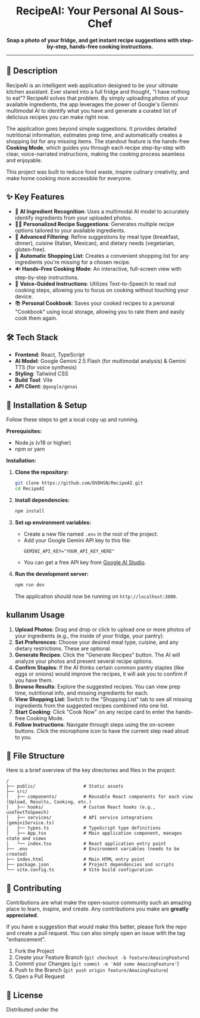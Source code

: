 <div align="center">
  <h1>RecipeAI: Your Personal AI Sous-Chef</h1>
  <p>
    <strong>Snap a photo of your fridge, and get instant recipe suggestions with step-by-step, hands-free cooking instructions.</strong>
  </p>
</div>

---

## 📖 Description

RecipeAI is an intelligent web application designed to be your ultimate kitchen assistant. Ever stared into a full fridge and thought, "I have nothing to eat"? RecipeAI solves that problem. By simply uploading photos of your available ingredients, the app leverages the power of Google's Gemini multimodal AI to identify what you have and generate a curated list of delicious recipes you can make right now.

The application goes beyond simple suggestions. It provides detailed nutritional information, estimates prep time, and automatically creates a shopping list for any missing items. The standout feature is the hands-free **Cooking Mode**, which guides you through each recipe step-by-step with clear, voice-narrated instructions, making the cooking process seamless and enjoyable.

This project was built to reduce food waste, inspire culinary creativity, and make home cooking more accessible for everyone.

## ✨ Key Features

-   📸 **AI Ingredient Recognition**: Uses a multimodal AI model to accurately identify ingredients from your uploaded photos.
-   🧑‍🍳 **Personalized Recipe Suggestions**: Generates multiple recipe options tailored to your available ingredients.
-   🍲 **Advanced Filtering**: Refine suggestions by meal type (breakfast, dinner), cuisine (Italian, Mexican), and dietary needs (vegetarian, gluten-free).
-   🛒 **Automatic Shopping List**: Creates a convenient shopping list for any ingredients you're missing for a chosen recipe.
-   🔊 **Hands-Free Cooking Mode**: An interactive, full-screen view with step-by-step instructions.
-   🎤 **Voice-Guided Instructions**: Utilizes Text-to-Speech to read out cooking steps, allowing you to focus on cooking without touching your device.
-   📚 **Personal Cookbook**: Saves your cooked recipes to a personal "Cookbook" using local storage, allowing you to rate them and easily cook them again.

## 🛠️ Tech Stack

-   **Frontend**: React, TypeScript
-   **AI Model**: Google Gemini 2.5 Flash (for multimodal analysis) & Gemini TTS (for voice synthesis)
-   **Styling**: Tailwind CSS
-   **Build Tool**: Vite
-   **API Client**: `@google/genai`

## 🚀 Installation & Setup

Follow these steps to get a local copy up and running.

**Prerequisites:**
-   Node.js (v18 or higher)
-   npm or yarn

**Installation:**

1.  **Clone the repository:**
    ```sh
    git clone https://github.com/DVDHSN/RecipeAI.git
    cd RecipeAI
    ```

2.  **Install dependencies:**
    ```sh
    npm install
    ```

3.  **Set up environment variables:**
    -   Create a new file named `.env` in the root of the project.
    -   Add your Google Gemini API key to this file:
        ```env
        GEMINI_API_KEY="YOUR_API_KEY_HERE"
        ```
    -   You can get a free API key from [Google AI Studio](https://ai.google.dev/).

4.  **Run the development server:**
    ```sh
    npm run dev
    ```
    The application should now be running on `http://localhost:3000`.

##  kullanım Usage

1.  **Upload Photos**: Drag and drop or click to upload one or more photos of your ingredients (e.g., the inside of your fridge, your pantry).
2.  **Set Preferences**: Choose your desired meal type, cuisine, and any dietary restrictions. These are optional.
3.  **Generate Recipes**: Click the "Generate Recipes" button. The AI will analyze your photos and present several recipe options.
4.  **Confirm Staples**: If the AI thinks certain common pantry staples (like eggs or onions) would improve the recipes, it will ask you to confirm if you have them.
5.  **Browse Results**: Explore the suggested recipes. You can view prep time, nutritional info, and missing ingredients for each.
6.  **View Shopping List**: Switch to the "Shopping List" tab to see all missing ingredients from the suggested recipes combined into one list.
7.  **Start Cooking**: Click "Cook Now" on any recipe card to enter the hands-free Cooking Mode.
8.  **Follow Instructions**: Navigate through steps using the on-screen buttons. Click the microphone icon to have the current step read aloud to you.

## 📂 File Structure

Here is a brief overview of the key directories and files in the project:

```
/
├── public/                  # Static assets
├── src/
│   ├── components/          # Reusable React components for each view (Upload, Results, Cooking, etc.)
│   ├── hooks/               # Custom React hooks (e.g., useTextToSpeech)
│   ├── services/            # API service integrations (geminiService.ts)
│   ├── types.ts             # TypeScript type definitions
│   ├── App.tsx              # Main application component, manages state and views
│   └── index.tsx            # React application entry point
├── .env                     # Environment variables (needs to be created)
├── index.html               # Main HTML entry point
├── package.json             # Project dependencies and scripts
└── vite.config.ts           # Vite build configuration
```

## 🤝 Contributing

Contributions are what make the open-source community such an amazing place to learn, inspire, and create. Any contributions you make are **greatly appreciated**.

If you have a suggestion that would make this better, please fork the repo and create a pull request. You can also simply open an issue with the tag "enhancement".

1.  Fork the Project
2.  Create your Feature Branch (`git checkout -b feature/AmazingFeature`)
3.  Commit your Changes (`git commit -m 'Add some AmazingFeature'`)
4.  Push to the Branch (`git push origin feature/AmazingFeature`)
5.  Open a Pull Request

## 📄 License

Distributed under the 
